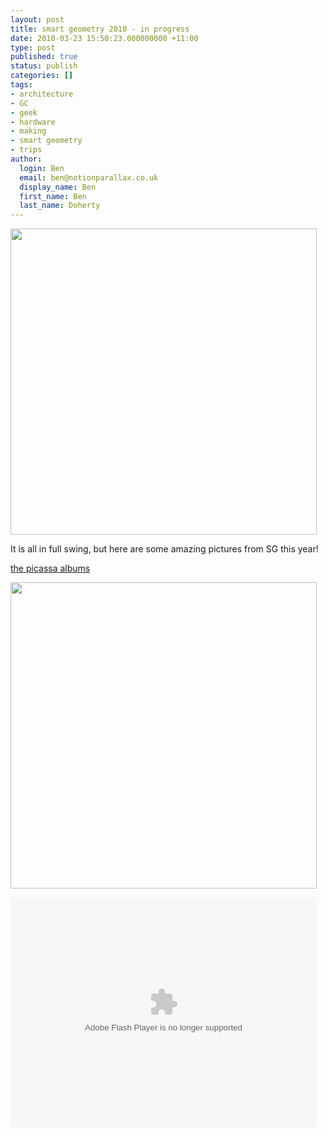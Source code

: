 ```yaml
---
layout: post
title: smart geometry 2010 - in progress
date: 2010-03-23 15:50:23.000000000 +11:00
type: post
published: true
status: publish
categories: []
tags:
- architecture
- GC
- geek
- hardware
- making
- smart geometry
- trips
author:
  login: Ben
  email: ben@notionparallax.co.uk
  display_name: Ben
  first_name: Ben
  last_name: Doherty
---
```

<p><img src="{{ site.baseurl }}/assets/IMG_2039.JPG" alt="" width="490" /></p>
<p>It is all in full swing, but here are some amazing pictures from SG this year!</p>
<p><a href="http://picasaweb.google.com/iaacsmartgeometry">the picassa albums</a></p>
<p><img src="{{ site.baseurl }}/assets/IMG_1794.JPG" alt="" width="490" /></p>
<p><object classid="clsid:d27cdb6e-ae6d-11cf-96b8-444553540000" width="490" height="368" codebase="http://download.macromedia.com/pub/shockwave/cabs/flash/swflash.cab#version=6,0,40,0"><param name="flashvars" value="offsite=true&amp;lang=en-us&amp;page_show_url=%2Fphotos%2F95698107%40N00%2Fsets%2F72157623678135174%2Fshow%2Fwith%2F4458917341%2F&amp;page_show_back_url=%2Fphotos%2F95698107%40N00%2Fsets%2F72157623678135174%2Fwith%2F4458917341%2F&amp;set_id=72157623678135174&amp;jump_to=4458917341" /><param name="allowFullScreen" value="true" /><param name="src" value="http://www.flickr.com/apps/slideshow/show.swf?v=71649" /><param name="allowfullscreen" value="true" /><embed type="application/x-shockwave-flash" width="490" height="368" src="http://www.flickr.com/apps/slideshow/show.swf?v=71649" allowfullscreen="true" flashvars="offsite=true&amp;lang=en-us&amp;page_show_url=%2Fphotos%2F95698107%40N00%2Fsets%2F72157623678135174%2Fshow%2Fwith%2F4458917341%2F&amp;page_show_back_url=%2Fphotos%2F95698107%40N00%2Fsets%2F72157623678135174%2Fwith%2F4458917341%2F&amp;set_id=72157623678135174&amp;jump_to=4458917341"></embed></object></p>
